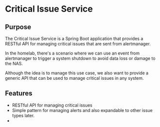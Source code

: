 

# Critical Issue Service

## Purpose
The Critical Issue Service is a Spring Boot application that provides a RESTful API for managing critical issues 
that are sent from alertmanager. 

In the homelab, there's a scenario where we can use an event from alertmanager
to trigger a system shutdown to avoid data loss or damage to the NAS. 

Although the idea is to manage this use case, we also want to provide a generic API that can be used to manage critical issues in any system.

## Features
- RESTful API for managing critical issues
- Simple pattern for managing alerts and also expandable to other issue types later.
- 

